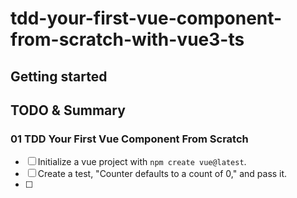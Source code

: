 # tdd-your-first-vue-component-from-scratch-with-vue3-ts

## Getting started

## TODO & Summary

### 01 TDD Your First Vue Component From Scratch

- [ ] Initialize a vue project with `npm create vue@latest`. 
- [ ] Create a test, "Counter defaults to a count of 0," and pass it.
- [ ] 